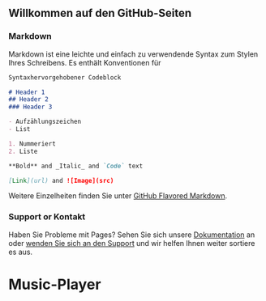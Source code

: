 ## Willkommen auf den GitHub-Seiten

### Markdown

Markdown ist eine leichte und einfach zu verwendende Syntax zum Stylen Ihres Schreibens. Es enthält Konventionen für

```markdown
Syntaxhervorgehobener Codeblock

# Header 1
## Header 2
### Header 3

- Aufzählungszeichen
- List

1. Nummeriert
2. Liste

**Bold** and _Italic_ and `Code` text

[Link](url) and ![Image](src)
```

Weitere Einzelheiten finden Sie unter [GitHub Flavored Markdown](https://guides.github.com/features/mastering-markdown/).



### Support or Kontakt

Haben Sie Probleme mit Pages? Sehen Sie sich unsere [Dokumentation](https://docs.github.com/categories/github-pages-basics/) an oder [wenden Sie sich an den Support](https://support.github.com/contact) und wir helfen Ihnen weiter sortiere es aus.
# Music-Player
